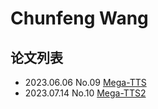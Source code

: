 # Chunfeng Wang

## 论文列表

- 2023.06.06 No.09 [Mega-TTS](../Models/Speech_LLM/2023.06.06_Mega-TTS.md)
- 2023.07.14 No.10 [Mega-TTS2](../Models/Speech_LLM/2023.07.14_Mega-TTS2.md)